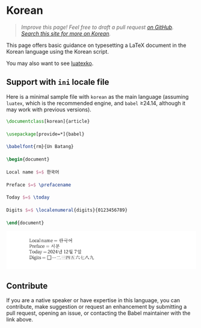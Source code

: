 # Korean

<blockquote>
  <p><em>Improve this page! Feel free to draft a pull request <a href="https://github.com/latex3/babel/tree/docs/docs">on GitHub</a>.<br>
  <a href="https://www.google.com/search?q=site%3Alatex3.github.io%2Fbabel+Korean">Search this site for more on Korean</a>.</em></p>
</blockquote>

This page offers basic guidance on typesetting a LaTeX document in the
Korean language using the Korean script.

You may also want to see [luatexko](https://ctan.org/pkg/luatexko).

## Support with `ini` locale file

Here is a minimal sample file with `korean` as the main language
(assuming `luatex`, which is the recommended engine, and `babel` ≥24.14,
although it may work with previous versions).

```tex
\documentclass[korean]{article}

\usepackage[provide=*]{babel}

\babelfont{rm}{Un Batang}

\begin{document}

Local name $=$ 한국어

Preface $=$ \prefacename

Today $=$ \today

Digits $=$ \localenumeral{digits}{0123456789}

\end{document}
```

![](../media/locale-korean.png)

## Contribute

If you are a native speaker or have expertise in this language, you can
contribute, make suggestion or request an enhancement by submitting a
pull request, opening an issue, or contacting the Babel maintainer with
the link above.